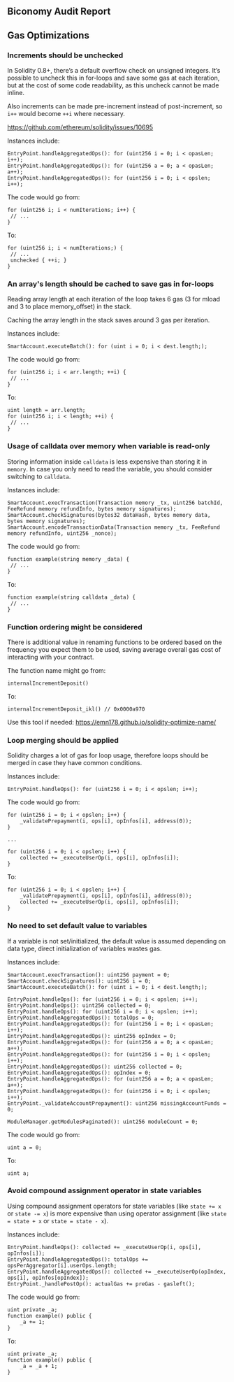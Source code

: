 ## Biconomy Audit Report

## Gas Optimizations

### Increments should be unchecked

In Solidity 0.8+, there’s a default overflow check on unsigned integers. It’s possible to uncheck this in for-loops and save some gas at each iteration, but at the cost of some code readability, as this uncheck cannot be made inline.

Also increments can be made pre-increment instead of post-increment, so `i++` would become  `++i` where necessary.

https://github.com/ethereum/solidity/issues/10695

Instances include:

```solidity
EntryPoint.handleAggregatedOps(): for (uint256 i = 0; i < opasLen; i++);
EntryPoint.handleAggregatedOps(): for (uint256 a = 0; a < opasLen; a++);
EntryPoint.handleAggregatedOps(): for (uint256 i = 0; i < opslen; i++);
```

The code would go from: 
```solidity
for (uint256 i; i < numIterations; i++) {  
 // ...  
}  
```

To: 
```solidity
for (uint256 i; i < numIterations;) {  
 // ...  
 unchecked { ++i; }  
}  
```

### An array's length should be cached to save gas in for-loops

Reading array length at each iteration of the loop takes 6 gas (3 for mload and 3 to place memory_offset) in the stack.

Caching the array length in the stack saves around 3 gas per iteration.

Instances include:

```solidity
SmartAccount.executeBatch(): for (uint i = 0; i < dest.length;);
```

The code would go from: 
```solidity
for (uint256 i; i < arr.length; ++i) {  
 // ...  
}  
```

To: 
```solidity
uint length = arr.length;
for (uint256 i; i < length; ++i) {  
 // ...  
}  
```

### Usage of calldata over memory when variable is read-only

Storing information inside `calldata` is less expensive than storing it in `memory`. In case you only need to read the variable, you should consider switching to `calldata`.

Instances include:

```solidity
SmartAccount.execTransaction(Transaction memory _tx, uint256 batchId, FeeRefund memory refundInfo, bytes memory signatures);
SmartAccount.checkSignatures(bytes32 dataHash, bytes memory data, bytes memory signatures);
SmartAccount.encodeTransactionData(Transaction memory _tx, FeeRefund memory refundInfo, uint256 _nonce);
```

The code would go from: 
```solidity
function example(string memory _data) {
 // ...  
}
```

To: 
```solidity
function example(string calldata _data) {
 // ...  
}
```


### Function ordering might be considered

There is additional value in renaming functions to be ordered based on the frequency you expect them to be used, saving average overall gas cost of interacting with your contract.

The function name might go from: 
```solidity
internalIncrementDeposit()
```

To: 
```solidity
internalIncrementDeposit_ikl() // 0x0000a970
```

Use this tool if needed: https://emn178.github.io/solidity-optimize-name/ 

### Loop merging should be applied
Solidity charges a lot of gas for loop usage, therefore loops should be merged in case they have common conditions.

Instances include:

```solidity
EntryPoint.handleOps(): for (uint256 i = 0; i < opslen; i++);
```

The code would go from: 
```solidity
for (uint256 i = 0; i < opslen; i++) {
	_validatePrepayment(i, ops[i], opInfos[i], address(0));
}

...

for (uint256 i = 0; i < opslen; i++) {
	collected += _executeUserOp(i, ops[i], opInfos[i]);
}
```

To: 
```solidity
for (uint256 i = 0; i < opslen; i++) {
	_validatePrepayment(i, ops[i], opInfos[i], address(0));
	collected += _executeUserOp(i, ops[i], opInfos[i]);
}
```

### No need to set default value to variables

If a variable is not set/initialized, the default value is assumed depending on data type, direct initialization of variables wastes gas.

Instances include:

```solidity
SmartAccount.execTransaction(): uint256 payment = 0;
SmartAccount.checkSignatures(): uint256 i = 0;
SmartAccount.executeBatch(): for (uint i = 0; i < dest.length;);

EntryPoint.handleOps(): for (uint256 i = 0; i < opslen; i++);
EntryPoint.handleOps(): uint256 collected = 0;
EntryPoint.handleOps(): for (uint256 i = 0; i < opslen; i++);
EntryPoint.handleAggregatedOps(): totalOps = 0;
EntryPoint.handleAggregatedOps(): for (uint256 i = 0; i < opasLen; i++);
EntryPoint.handleAggregatedOps(): uint256 opIndex = 0;
EntryPoint.handleAggregatedOps(): for (uint256 a = 0; a < opasLen; a++);
EntryPoint.handleAggregatedOps(): for (uint256 i = 0; i < opslen; i++);
EntryPoint.handleAggregatedOps(): uint256 collected = 0;
EntryPoint.handleAggregatedOps(): opIndex = 0;
EntryPoint.handleAggregatedOps(): for (uint256 a = 0; a < opasLen; a++);
EntryPoint.handleAggregatedOps(): for (uint256 i = 0; i < opslen; i++);
EntryPoint._validateAccountPrepayment(): uint256 missingAccountFunds = 0;

ModuleManager.getModulesPaginated(): uint256 moduleCount = 0;
```

The code would go from: 
```solidity
uint a = 0;
```

To: 
```solidity
uint a;
```


### Avoid compound assignment operator in state variables

Using compound assignment operators for state variables (like `state += x` or `state -= x`) is more expensive than using operator assignment (like `state = state + x` or `state = state - x`).

Instances include:

```solidity
EntryPoint.handleOps(): collected += _executeUserOp(i, ops[i], opInfos[i]);
EntryPoint.handleAggregatedOps(): totalOps += opsPerAggregator[i].userOps.length;
EntryPoint.handleAggregatedOps(): collected += _executeUserOp(opIndex, ops[i], opInfos[opIndex]);
EntryPoint._handlePostOp(): actualGas += preGas - gasleft();
```

The code would go from:
```solidity
uint private _a;
function example() public {
	_a += 1;
}
```

To: 
```solidity
uint private _a;
function example() public {
	_a = _a + 1;
}
```
